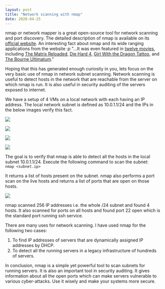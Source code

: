 ```yaml
---
layout: post
title: "Network scanning with nmap"
date: 2020-04-25
---
```


nmap or network mapper is a great open-source tool for network scanning and port discovery. The detailed description of nmap is available on its [official website](https://nmap.org/). An interesting fact about nmap and its wide ranging applications from the website :p "...It was even featured in [twelve movies](https://nmap.org/movies/), including [The Matrix Reloaded](https://nmap.org/movies/#matrix), [Die Hard 4](https://nmap.org/movies/#diehard4), [Girl With the Dragon Tattoo](https://nmap.org/movies/#gwtdt), and [The Bourne Ultimatum](https://nmap.org/movies/#bourne)."  
  
Hoping that this has generated enough curiosity in you, lets focus on the very basic use of nmap in network subnet scanning. Network scanning is useful to detect hosts in the network that are reachable from the server on which nmap is run. It is also useful in security auditing of the servers exposed to internet.  
  
We have a setup of 4 VMs on a local network with each having an IP address. The local network subnet is defined as 10.0.1.1/24 and the IPs in the below images verify this fact.  
  


[![](https://blogger.googleusercontent.com/img/b/R29vZ2xl/AVvXsEiBqBtRdr1X4kse8yVROw-0l_BgtKPDP9rQD5kDoEcgiiaabMN7O3pz9RKyiajGDX8OcNMOV9ulM83dQxQqtNFyKdD88JRDwHgc5-QncOrgTkcB8JMi1irWKmCDQAmrjBo57e8voV4YvYrw/s640/Screen+Shot+2020-04-25+at+6.48.10+PM.png)](https://blogger.googleusercontent.com/img/b/R29vZ2xl/AVvXsEiBqBtRdr1X4kse8yVROw-0l_BgtKPDP9rQD5kDoEcgiiaabMN7O3pz9RKyiajGDX8OcNMOV9ulM83dQxQqtNFyKdD88JRDwHgc5-QncOrgTkcB8JMi1irWKmCDQAmrjBo57e8voV4YvYrw/s1600/Screen+Shot+2020-04-25+at+6.48.10+PM.png)

[![](https://blogger.googleusercontent.com/img/b/R29vZ2xl/AVvXsEgA4m9z2XhgvxecEf3SeUHmm5sOCKncJWYXUvdhfnjvaxzW4USDqjt1WD5Qi6IBNuh8tFXcsqFLr18-A7DzAgxM7OutldA7aDwgiStElyTGzf4f6p1jBAhHdnt_1bENf6911dSJ1TVllSgw/s640/Screen+Shot+2020-04-25+at+7.01.51+PM.png)](https://blogger.googleusercontent.com/img/b/R29vZ2xl/AVvXsEgA4m9z2XhgvxecEf3SeUHmm5sOCKncJWYXUvdhfnjvaxzW4USDqjt1WD5Qi6IBNuh8tFXcsqFLr18-A7DzAgxM7OutldA7aDwgiStElyTGzf4f6p1jBAhHdnt_1bENf6911dSJ1TVllSgw/s1600/Screen+Shot+2020-04-25+at+7.01.51+PM.png)

[![](https://blogger.googleusercontent.com/img/b/R29vZ2xl/AVvXsEijJE3UyJZgvF91KLbbtjuc0Vkylauc7Q0FllWSYGi8setM08NACtWaty6DLLlTSk2O_KzJ3ruAkSXGUOizecsNBOUfGPom0r82sUIeu2TZUOXDiQGUc0Q8KUN5hVZS8-NeOsakt4Xu3Vo9/s640/Screen+Shot+2020-04-25+at+7.01.59+PM.png)](https://blogger.googleusercontent.com/img/b/R29vZ2xl/AVvXsEijJE3UyJZgvF91KLbbtjuc0Vkylauc7Q0FllWSYGi8setM08NACtWaty6DLLlTSk2O_KzJ3ruAkSXGUOizecsNBOUfGPom0r82sUIeu2TZUOXDiQGUc0Q8KUN5hVZS8-NeOsakt4Xu3Vo9/s1600/Screen+Shot+2020-04-25+at+7.01.59+PM.png)

[![](https://blogger.googleusercontent.com/img/b/R29vZ2xl/AVvXsEibdcxQ7s-Z9OQ941gLO5apMVFEeTnM7NBVQQE01Cjg2T4fb550GpoX45wAc8ueVL-sNvlSd32vFb2pCdU5ITPzIfalIdS1F8ZnF5FxkDus03qZbxW8By7En5CUNGKNMighPYeKvR53OV_l/s640/Screen+Shot+2020-04-25+at+7.02.11+PM.png)](https://blogger.googleusercontent.com/img/b/R29vZ2xl/AVvXsEibdcxQ7s-Z9OQ941gLO5apMVFEeTnM7NBVQQE01Cjg2T4fb550GpoX45wAc8ueVL-sNvlSd32vFb2pCdU5ITPzIfalIdS1F8ZnF5FxkDus03qZbxW8By7En5CUNGKNMighPYeKvR53OV_l/s1600/Screen+Shot+2020-04-25+at+7.02.11+PM.png)

  
The goal is to verify that nmap is able to detect all the hosts in the local subnet 10.0.1.1/24. Execute the following command to scan the subnet:  
`nmap <subnet.ip>`  
  
It returns a list of hosts present on the subnet. nmap also performs a port scan on the live hosts and returns a list of ports that are open on those hosts.  
  


[![](https://blogger.googleusercontent.com/img/b/R29vZ2xl/AVvXsEjBzqg0NkYB-XBFoOggIjWR9IOs3fSCA0BOjiWwHH52V8_eNkOG5IrdKfHs5CDLjMo6j8BiGEpGtwEd-mwtC2gmNyG9MHemA_UXfxi2u-OHsJI-CtEgmrtLnrF5t1VdLQ3s5WU22YJ4Ysbh/s640/Screen+Shot+2020-04-25+at+7.09.30+PM.png)](https://blogger.googleusercontent.com/img/b/R29vZ2xl/AVvXsEjBzqg0NkYB-XBFoOggIjWR9IOs3fSCA0BOjiWwHH52V8_eNkOG5IrdKfHs5CDLjMo6j8BiGEpGtwEd-mwtC2gmNyG9MHemA_UXfxi2u-OHsJI-CtEgmrtLnrF5t1VdLQ3s5WU22YJ4Ysbh/s1600/Screen+Shot+2020-04-25+at+7.09.30+PM.png)

  
nmap scanned 256 IP addresses i.e. the whole /24 subnet and found 4 hosts. It also scanned for ports on all hosts and found port 22 open which is the standard port running ssh service.  
  
  
There are many uses for network scanning. I have used nmap for the following two cases:  


  1. To find IP addresses of servers that are dynamically assigned IP addresses by DHCP.
  2. To detect all the running servers in a legacy infrastructure of hundreds of servers.

  
In conclusion, nmap is a simple yet powerful tool to scan subnets for running servers. It is also an important tool in security auditing. It gives information about all the open ports which can make servers vulnerable to various cyber-attacks. Use it wisely and make your systems more secure.

